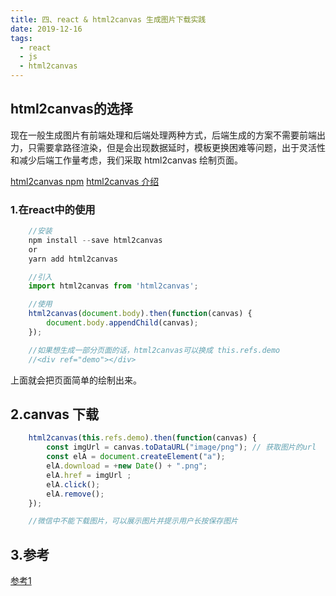 ```yaml
---
title: 四、react & html2canvas 生成图片下载实践
date: 2019-12-16
tags:
  - react
  - js
  - html2canvas
---
```


## html2canvas的选择

现在一般生成图片有前端处理和后端处理两种方式，后端生成的方案不需要前端出力，只需要拿路径渲染，但是会出现数据延时，模板更换困难等问题，出于灵活性和减少后端工作量考虑，我们采取 html2canvas  绘制页面。

 [html2canvas npm](https://www.npmjs.com/package/html2canvas)
 [html2canvas 介绍](http://html2canvas.hertzen.com/)

 <!-- more -->

### 1.在react中的使用

```javascript
    //安装
    npm install --save html2canvas
    or
    yarn add html2canvas

    //引入
    import html2canvas from 'html2canvas';

    //使用
    html2canvas(document.body).then(function(canvas) {
        document.body.appendChild(canvas);
    });

    //如果想生成一部分页面的话，html2canvas可以换成 this.refs.demo
    //<div ref="demo"></div>
```

上面就会把页面简单的绘制出来。

## 2.canvas 下载

```javascript
    html2canvas(this.refs.demo).then(function(canvas) {
        const imgUrl = canvas.toDataURL("image/png"); // 获取图片的url
        const elA = document.createElement("a");
        elA.download = +new Date() + ".png";
        elA.href = imgUrl ;
        elA.click();
        elA.remove();
    });

    //微信中不能下载图片，可以展示图片并提示用户长按保存图片
```

## 3.参考
 [参考1](https://juejin.im/post/5df2e8ab6fb9a0163770816d)
